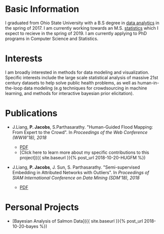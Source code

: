 # Basic Information

I graduated from Ohio State University with a B.S degree in [data analytics](https://data-analytics.osu.edu) in the spring of 2017. I am currently working towards an M.S. [statistics](https://stat.osu.edu) which I expect to recieve in the spring of 2019. I am currently applying to PhD programs in Computer Science and Statistics.

# Interests

I am broadly interested in methods for data modeling and visualization. Specific interests include the large scale statistical analysis of massive 21st century datasets to help solve public health problems, as well as human-in-the-loop data modeling (e.g techniques for crowdsourcing in machine learning, and methods for interactive bayesian prior elicitation).

# Publications

* J.Liang, **P. Jacobs**, S.Parthasarathy. "Human-Guided Flood Mapping: From Expert to the Crowd". In *Proceedings of the Web Conference (WWW'18), 2018*
	* [PDF](/assets/CHUG_FM.pdf)
	* [Click here to learn more about my specific contributions to this project]({{ site.baseurl }}{% post_url 2018-10-20-HUGFM %})

* J.Liang, **P. Jacobs**, J. Sun, S. Parthasarathy. "Semi-supervised Embedding in Attributed Networks with Outliers". In *Proceedings of SIAM International Conference on Data Mining (SDM'18), 2018*
	* [PDF](https://arxiv.org/pdf/1703.08100.pdf)

<!---
# Ideas

* [Project Idea 1]({{ site.baseurl }}{% post_url 2018-10-20-idea1 %})
* [Project Idea 2]({{ site.baseurl }}{% post_url 2018-10-21-idea2 %})
--->

# Personal Projects

* [Bayesian Analysis of Salmon Data]({{ site.baseurl }}{% post_url 2018-10-20-bayes %})